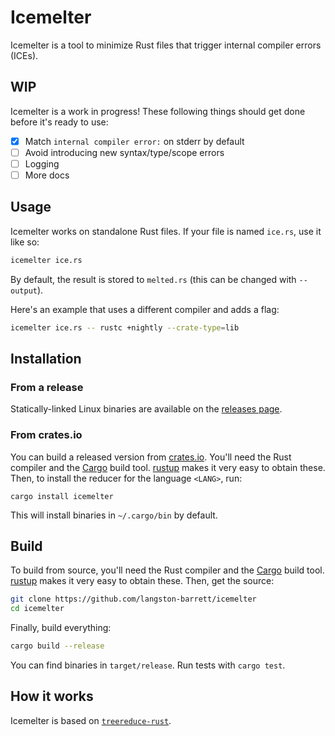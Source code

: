# Icemelter

Icemelter is a tool to minimize Rust files that trigger internal compiler
errors (ICEs).

## WIP

Icemelter is a work in progress! These following things should get done before
it's ready to use:

- [x] Match `internal compiler error:` on stderr by default
- [ ] Avoid introducing new syntax/type/scope errors
- [ ] Logging
- [ ] More docs

## Usage

Icemelter works on standalone Rust files. If your file is named `ice.rs`, use
it like so:

```sh
icemelter ice.rs
```

By default, the result is stored to `melted.rs` (this can be changed with
`--output`).

Here's an example that uses a different compiler and adds a flag:

```sh
icemelter ice.rs -- rustc +nightly --crate-type=lib
```

## Installation

### From a release

Statically-linked Linux binaries are available on the [releases page][releases].

### From crates.io

You can build a released version from [crates.io][crates-io]. You'll need the
Rust compiler and the [Cargo][cargo] build tool. [rustup][rustup] makes it very
easy to obtain these. Then, to install the reducer for the language `<LANG>`,
run:

```
cargo install icemelter
```

This will install binaries in `~/.cargo/bin` by default.

## Build

To build from source, you'll need the Rust compiler and the [Cargo][cargo] build
tool. [rustup][rustup] makes it very easy to obtain these. Then, get the source:

```bash
git clone https://github.com/langston-barrett/icemelter
cd icemelter
```

Finally, build everything:

```bash
cargo build --release
```

You can find binaries in `target/release`. Run tests with `cargo test`.

## How it works

Icemelter is based on [`treereduce-rust`][treereduce].

[cargo]: https://doc.rust-lang.org/cargo/
[crates-io]: https://crates.io/
[releases]: https://github.com/langston-barrett/icemelter/releases
[rustup]: https://rustup.rs/
[treereduce]: https://github.com/langston-barrett/treereduce
